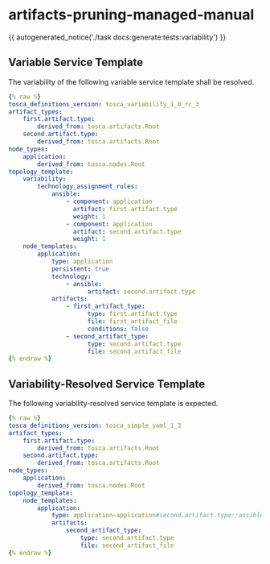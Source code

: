 # artifacts-pruning-managed-manual

{{ autogenerated_notice('./task docs:generate:tests:variability') }}


## Variable Service Template

The variability of the following variable service template shall be resolved.

```yaml linenums="1"
{% raw %}
tosca_definitions_version: tosca_variability_1_0_rc_3
artifact_types:
    first.artifact.type:
        derived_from: tosca.artifacts.Root
    second.artifact.type:
        derived_from: tosca.artifacts.Root
node_types:
    application:
        derived_from: tosca.nodes.Root
topology_template:
    variability:
        technology_assignment_rules:
            ansible:
                - component: application
                  artifact: first.artifact.type
                  weight: 1
                - component: application
                  artifact: second.artifact.type
                  weight: 1
    node_templates:
        application:
            type: application
            persistent: true
            technology:
                - ansible:
                      artifact: second.artifact.type
            artifacts:
                - first_artifact_type:
                      type: first.artifact.type
                      file: first_artifact_file
                      conditions: false
                - second_artifact_type:
                      type: second.artifact.type
                      file: second_artifact_file
{% endraw %}
```




## Variability-Resolved Service Template

The following variability-resolved service template is expected.

```yaml linenums="1"
{% raw %}
tosca_definitions_version: tosca_simple_yaml_1_3
artifact_types:
    first.artifact.type:
        derived_from: tosca.artifacts.Root
    second.artifact.type:
        derived_from: tosca.artifacts.Root
node_types:
    application:
        derived_from: tosca.nodes.Root
topology_template:
    node_templates:
        application:
            type: application~application#second.artifact.type::ansible
            artifacts:
                second_artifact_type:
                    type: second.artifact.type
                    file: second_artifact_file
{% endraw %}
```

